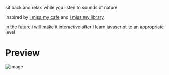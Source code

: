 sit back and relax while you listen to sounds of nature

inspired by [i miss my cafe](imissmycafe.com) and [i miss my library](imissmylibrary.com)

in the future i will make it interactive after i learn javascript to an appropriate level

# Preview

![image](https://github.com/user-attachments/assets/1fc72125-debc-4aef-b9f5-4eb5630af725)

